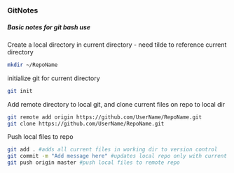 ### GitNotes
##### Basic notes for git bash use

Create a local directory in current directory - need tilde to reference current directory
```bash
mkdir ~/RepoName
````

initialize git for current directory
```bash
git init
```

Add remote directory to local git, and clone current files on repo to local dir
```bash
git remote add origin https://github.com/UserName/RepoName.git
git clone https://github.com/UserName/RepoName.git
```

Push local files to repo
```bash
git add . #adds all current files in working dir to version control
git commit -m "Add message here" #updates local repo only with current updates
git push origin master #push local files to remote repo
```
